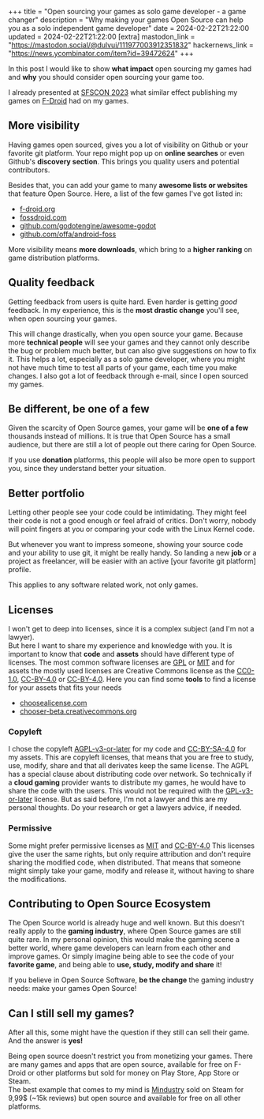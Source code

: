 +++
title = "Open sourcing your games as solo game developer - a game changer"
description = "Why making your games Open Source can help you as a solo independent game developer"
date = 2024-02-22T21:22:00
updated = 2024-02-22T21:22:00
[extra]
mastodon_link = "https://mastodon.social/@dulvui/111977003912351832"
hackernews_link = "https://news.ycombinator.com/item?id=39472624"
+++

In this post I would like to show **what impact** open sourcing my games had and **why** you should consider open sourcing your game too.

I already presented at [SFSCON 2023](@/blog/sfscon-2023-fdroid/index.md) what similar effect publishing my games on [F-Droid](https://f-droid.org/) had on my games.

## More visibility
Having games open sourced, gives you a lot of visibility on Github or your favorite git platform.
Your repo might pop up on **online searches** or even Github's **discovery section**.
This brings you quality users and potential contributors.

Besides that, you can add your game to many **awesome lists or websites** that feature Open Source.
Here, a list of the few games I've got listed in:
- [f-droid.org](https://f-droid.org)
- [fossdroid.com](https://fossdroid.com)
- [github.com/godotengine/awesome-godot](https://github.com/godotengine/awesome-godot)
- [github.com/offa/android-foss](https://github.com/offa/android-foss)

More visibility means **more downloads**, which bring to a **higher ranking** on game distribution platforms.

## Quality feedback
Getting feedback from users is quite hard.
Even harder is getting *good* feedback.
In my experience, this is the **most drastic change** you'll see, when open sourcing your games.

This will change drastically, when you open source your game.
Because more **technical people** will see your games and they cannot only describe the bug or problem much better, but can also give suggestions on how to fix it.
This helps a lot, especially as a solo game developer, where you might not have much time to test all parts of your game, each time you make changes.
I also got a lot of feedback through e-mail, since I open sourced my games.

## Be different, be one of a few
Given the scarcity of Open Source games, your game will be **one of a few** thousands instead of millions.
It is true that Open Source has a small audience, but there are still a lot of people out there caring for Open Source.

If you use **donation** platforms, this people will also be more open to support you, since they understand better your situation. 

## Better portfolio
Letting other people see your code could be intimidating.
They might feel their code is not a good enough or feel afraid of critics.
Don't worry, nobody will point fingers at you or comparing your code with the Linux Kernel code.

But whenever you want to impress someone, showing your source code and your ability to use git, it might be really handy.
So landing a new **job** or a project as freelancer, will be easier with an active [your favorite git platform] profile.  

This applies to any software related work, not only games.

## Licenses
I won't get to deep into licenses, since it is a complex subject (and I'm not a lawyer).  
But here I want to share my experience and knowledge with you. 
It is important to know that **code** and **assets** should have different type of licenses.
The most common software licenses are [GPL](https://spdx.org/licenses/GPL-3.0-or-later.html) or [MIT](https://spdx.org/licenses/MIT.html) and for assets the mostly used licenses are Creative Commons license as the [CC0-1.0](https://spdx.org/licenses/CC0-1.0.html), [CC-BY-4.0](https://spdx.org/licenses/CC-BY-4.0.html) or [CC-BY-4.0](https://spdx.org/licenses/CC-BY-SA-4.0.html).
Here you can find some **tools** to find a license for your assets that fits your needs
- [choosealicense.com](https://choosealicense.com/)
- [chooser-beta.creativecommons.org](https://chooser-beta.creativecommons.org)  

### Copyleft
I chose the copyleft [AGPL-v3-or-later](https://spdx.org/licenses/AGPL-3.0-or-later.html) for my code and [CC-BY-SA-4.0](https://spdx.org/licenses/CC-BY-SA-4.0.html) for my assets.
This are copyleft licenses, that means that you are free to study, use, modify, share and that all derivates keep the same license.
The AGPL has a special clause about distributing code over network.
So technically if a **cloud gaming** provider wants to distribute my games, he would have to share the code with the users.
This would not be required with the [GPL-v3-or-later](https://spdx.org/licenses/GPL-3.0-or-later.html) license.
But as said before, I'm not a lawyer and this are my personal thoughts.
Do your research or get a lawyers advice, if needed.

### Permissive
Some might prefer permissive licenses as [MIT](https://spdx.org/licenses/MIT.html) and [CC-BY-4.0](https://spdx.org/licenses/CC-BY-4.0.html)
This licenses give the user the same rights, but only require attribution and don't require sharing the modified code, when distributed.
That means that someone might simply take your game, modify and release it, without having to share the modifications.

## Contributing to Open Source Ecosystem
The Open Source world is already huge and well known.
But this doesn't really apply to the **gaming industry**, where Open Source games are still quite rare.
In my personal opinion, this would make the gaming scene a better world, where game developers can learn from each other and improve games.
Or simply imagine being able to see the code of your **favorite game**, and being able to **use, study, modify and share** it!     

If you believe in Open Source Software, **be the change** the gaming industry needs: make your games Open Source! 

## Can I still sell my games?
After all this, some might have the question if they still can sell their game.
And the answer is **yes!**

Being open source doesn't restrict you from monetizing your games.
There are many games and apps that are open source, available for free on F-Droid or other platforms but sold for money on Play Store, App Store or Steam.  
The best example that comes to my mind is [Mindustry](https://mindustrygame.github.io/) sold on Steam for 9,99$ (~15k reviews) but open source and available for free on all other platforms.
